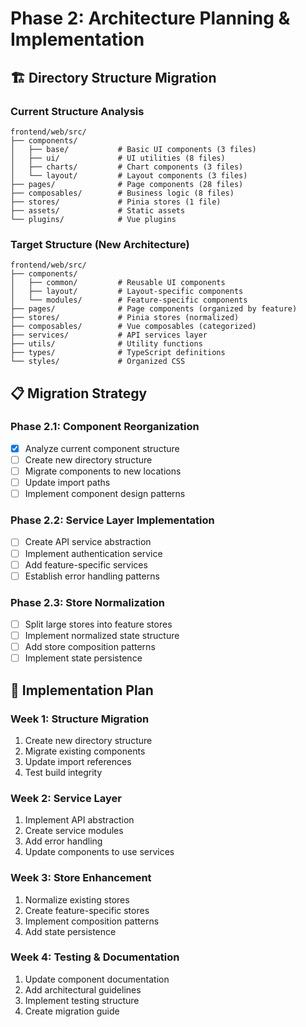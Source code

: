 # Phase 2: Architecture Planning & Implementation

## 🏗️ Directory Structure Migration

### Current Structure Analysis
```
frontend/web/src/
├── components/
│   ├── base/           # Basic UI components (3 files)
│   ├── ui/             # UI utilities (8 files)
│   ├── charts/         # Chart components (3 files)
│   └── layout/         # Layout components (3 files)
├── pages/              # Page components (28 files)
├── composables/        # Business logic (8 files)
├── stores/             # Pinia stores (1 file)
├── assets/             # Static assets
└── plugins/            # Vue plugins
```

### Target Structure (New Architecture)
```
frontend/web/src/
├── components/
│   ├── common/         # Reusable UI components
│   ├── layout/         # Layout-specific components
│   └── modules/        # Feature-specific components
├── pages/              # Page components (organized by feature)
├── stores/             # Pinia stores (normalized)
├── composables/        # Vue composables (categorized)
├── services/           # API services layer
├── utils/              # Utility functions
├── types/              # TypeScript definitions
└── styles/             # Organized CSS
```

## 📋 Migration Strategy

### Phase 2.1: Component Reorganization
- [x] Analyze current component structure
- [ ] Create new directory structure
- [ ] Migrate components to new locations
- [ ] Update import paths
- [ ] Implement component design patterns

### Phase 2.2: Service Layer Implementation
- [ ] Create API service abstraction
- [ ] Implement authentication service
- [ ] Add feature-specific services
- [ ] Establish error handling patterns

### Phase 2.3: Store Normalization
- [ ] Split large stores into feature stores
- [ ] Implement normalized state structure
- [ ] Add store composition patterns
- [ ] Implement state persistence

## 🎯 Implementation Plan

### Week 1: Structure Migration
1. Create new directory structure
2. Migrate existing components
3. Update import references
4. Test build integrity

### Week 2: Service Layer
1. Implement API abstraction
2. Create service modules
3. Add error handling
4. Update components to use services

### Week 3: Store Enhancement
1. Normalize existing stores
2. Create feature-specific stores
3. Implement composition patterns
4. Add state persistence

### Week 4: Testing & Documentation
1. Update component documentation
2. Add architectural guidelines
3. Implement testing structure
4. Create migration guide